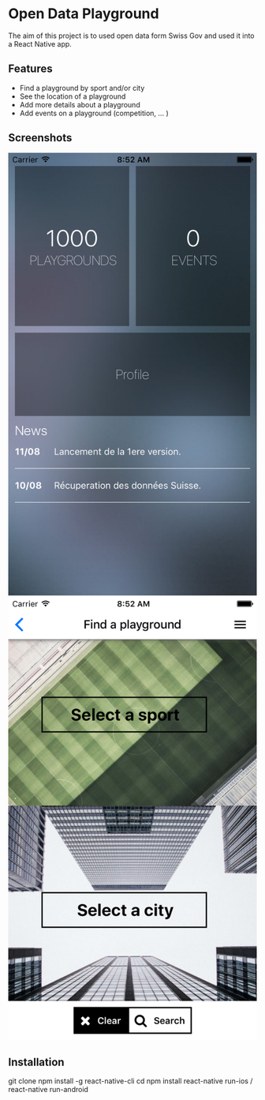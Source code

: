 Open Data Playground
====================

The aim of this project is to used open data form Swiss Gov and used it into a React Native app.
 
Features
--------
* Find a playground by sport and/or city
* See the location of a playground
* Add more details about a playground
* Add events on a playground (competition, ... )
 
Screenshots
-----------
![Alt text](screenshots/MainScreen.png?raw=true "Main Screen")
![Alt text](screenshots/SportCity.png?raw=true "Search Screen")

Installation
------------
git clone <project>
npm install -g react-native-cli
cd <project>
npm install
react-native run-ios / react-native run-android 